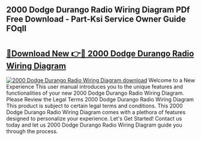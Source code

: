 ## 2000 Dodge Durango Radio Wiring Diagram PDf Free Download - Part-Ksi Service Owner Guide FOqIl

# <h2><a href="http://dfn004.blite.top/?on=2000+Dodge+Durango+Radio+Wiring+Diagram">🔗Download New 👉🔴 2000 Dodge Durango Radio Wiring Diagram</a></h2>

[![2000 Dodge Durango Radio Wiring Diagram download](https://i.imgur.com/lujVjoI.png)](http://dfn004.blite.top/?on=2000+Dodge+Durango+Radio+Wiring+Diagram)
Welcome to a New Experience This user manual introduces you to the unique features and functionalities of your new 2000 Dodge Durango Radio Wiring Diagram. Please Review the Legal Terms 2000 Dodge Durango Radio Wiring Diagram This product is subject to certain legal terms and conditions. This 2000 Dodge Durango Radio Wiring Diagram comes with a plethora of features designed to personalize your experience. Let's Get Started! Contact us today and let us 2000 Dodge Durango Radio Wiring Diagram guide you through the process.
